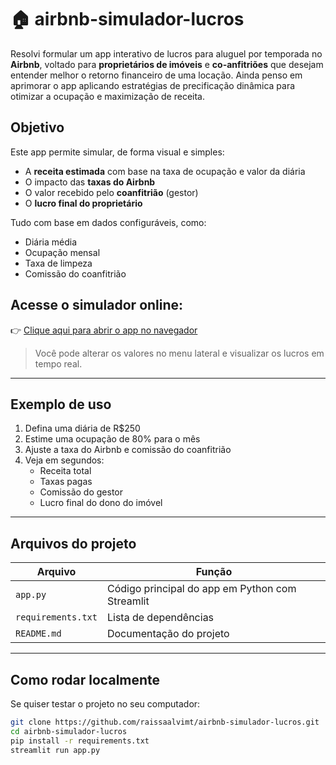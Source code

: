 # 🏠 airbnb-simulador-lucros

Resolvi formular um app interativo de lucros para aluguel por temporada no **Airbnb**, voltado para **proprietários de imóveis** e **co-anfitriões** que desejam entender melhor o retorno financeiro de uma locação. Ainda penso em aprimorar o app aplicando estratégias de precificação dinâmica para otimizar a ocupação e maximização de receita.

## Objetivo

Este app permite simular, de forma visual e simples:

- A **receita estimada** com base na taxa de ocupação e valor da diária
- O impacto das **taxas do Airbnb**
- O valor recebido pelo **coanfitrião** (gestor)
- O **lucro final do proprietário**

Tudo com base em dados configuráveis, como:

- Diária média 
- Ocupação mensal 
- Taxa de limpeza 
- Comissão do coanfitrião

## Acesse o simulador online:

👉 [Clique aqui para abrir o app no navegador](https://airbnb-simulador-lucros-e84y6qwzzzxsbphj55u2bw.streamlit.app)

> Você pode alterar os valores no menu lateral e visualizar os lucros em tempo real.

---

## Exemplo de uso

1. Defina uma diária de R$250
2. Estime uma ocupação de 80% para o mês
3. Ajuste a taxa do Airbnb e comissão do coanfitrião
4. Veja em segundos:
   - Receita total
   - Taxas pagas
   - Comissão do gestor
   - Lucro final do dono do imóvel

---

## Arquivos do projeto

| Arquivo         | Função                                          |
|-----------------|--------------------------------------------------|
| `app.py`        | Código principal do app em Python com Streamlit |
| `requirements.txt` | Lista de dependências                         |
| `README.md`     | Documentação do projeto                         |

---

## Como rodar localmente

Se quiser testar o projeto no seu computador:

```bash
git clone https://github.com/raissaalvimt/airbnb-simulador-lucros.git
cd airbnb-simulador-lucros
pip install -r requirements.txt
streamlit run app.py
